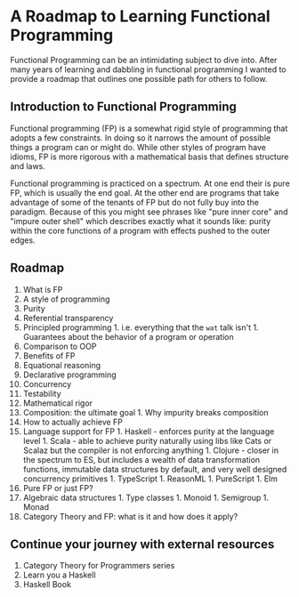 # A Roadmap to Learning Functional Programming

Functional Programming can be an intimidating subject to dive into. After many
years of learning and dabbling in functional programming I wanted to provide a
roadmap that outlines one possible path for others to follow.

## Introduction to Functional Programming

Functional programming (FP) is a somewhat rigid style of programming that adopts
a few constraints. In doing so it narrows the  amount of possible things a
program can or might do. While other styles of program have idioms, FP is more
rigorous with a mathematical basis that defines structure and laws.

Functional programming is practiced on a spectrum. At one end their is pure
FP, which is usually the end goal. At the other end are programs that take
advantage of some of the tenants of FP but do not fully buy into the paradigm.
Because of this you might see phrases like "pure inner core" and "impure outer
shell" which describes exactly what it sounds like: purity within the core
functions of a program with effects pushed to the outer edges.

## Roadmap

1. What is FP
  1. A style of programming
  1. Purity
  1. Referential transparency
  1. Principled programming
    1. i.e. everything that the `wat` talk isn't
    1. Guarantees about the behavior of a program or operation
  1. Comparison to OOP
1. Benefits of FP
  1. Equational reasoning
  1. Declarative programming
  1. Concurrency
  1. Testability
  1. Mathematical rigor
  1. Composition: the ultimate goal
    1. Why impurity breaks composition
1. How to actually achieve FP
  1. Language support for FP
    1. Haskell - enforces purity at the language level
    1. Scala - able to achieve purity naturally using libs like Cats or Scalaz
       but the compiler is not enforcing anything
    1. Clojure - closer in the spectrum to ES, but includes a wealth of data
       transformation functions, immutable data structures by default, and
       very well designed concurrency primitives
    1. TypeScript
    1. ReasonML
    1. PureScript
    1. Elm
  1. Pure FP or just FP?
  1. Algebraic data structures
    1. Type classes
    1. Monoid
    1. Semigroup
    1. Monad
  1. Category Theory and FP: what is it and how does it apply?

## Continue your journey with external resources

1. Category Theory for Programmers series
1. Learn you a Haskell
1. Haskell Book

